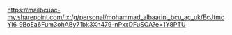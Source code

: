 https://mailbcuac-my.sharepoint.com/:x:/g/personal/mohammad_albaarini_bcu_ac_uk/EcJtmcYl6_9BoEa6Fum3ohABy71bk3Xn479-nPxxDFuSOA?e=1Y8PTU
